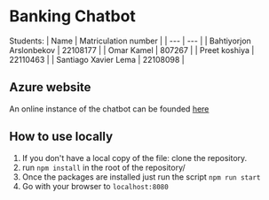 # Banking Chatbot

Students: 
| Name | Matriculation number |
| --- | --- |
| Bahtiyorjon Arslonbekov | 22108177 |
| Omar Kamel | 807267 |
| Preet koshiya | 22110463 |
| Santiago Xavier Lema | 22108098 |

## Azure website

An online instance of the chatbot can be founded [here](https://bank-chatbot.azurewebsites.net/)

## How to use locally

1. If you don't have a local copy of the file: clone the repository. 
2. run `npm install` in the root of the repository/
3. Once the packages are installed just run the script `npm run start`
4. Go with your browser to `localhost:8080`
